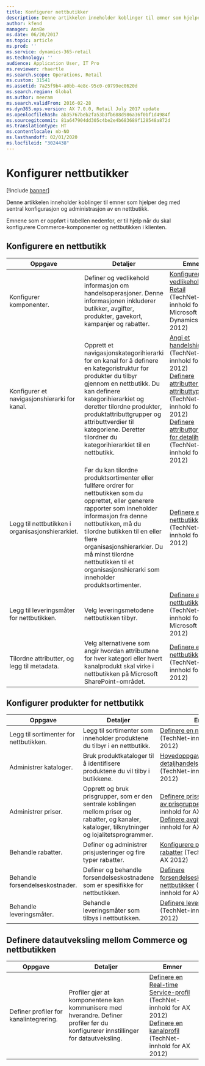 ```yaml
---
title: Konfigurer nettbutikker
description: Denne artikkelen inneholder koblinger til emner som hjelper deg med sentral konfigurasjon og administrasjon av en nettbutikk.
author: kfend
manager: AnnBe
ms.date: 06/20/2017
ms.topic: article
ms.prod: ''
ms.service: dynamics-365-retail
ms.technology: ''
audience: Application User, IT Pro
ms.reviewer: rhaertle
ms.search.scope: Operations, Retail
ms.custom: 31541
ms.assetid: 7a25f9b4-a0bb-4e8c-95c0-c0799ec0620d
ms.search.region: Global
ms.author: meeram
ms.search.validFrom: 2016-02-28
ms.dyn365.ops.version: AX 7.0.0, Retail July 2017 update
ms.openlocfilehash: ab35767beb2fa53b3fb688d986a36f0bf1d4984f
ms.sourcegitcommit: 81a647904dd305c4be2e4b683689f128548a872d
ms.translationtype: HT
ms.contentlocale: nb-NO
ms.lasthandoff: 02/01/2020
ms.locfileid: "3024438"
---
```

# <a name="configure-online-stores"></a>Konfigurer nettbutikker

[!include [banner](../includes/banner.md)]

Denne artikkelen inneholder koblinger til emner som hjelper deg med sentral konfigurasjon og administrasjon av en nettbutikk.

Emnene som er oppført i tabellen nedenfor, er til hjelp når du skal konfigurere Commerce-komponenter og nettbutikken i klienten.

## <a name="configure-an-online-store"></a>Konfigurere en nettbutikk

| Oppgave                                                | Detaljer                                                                                                                                                                                                                                                                                                                                                   | Emner                                                                                                                                                                                                                                                                                                                                                                                                                                   |
|-----------------------------------------------------|-----------------------------------------------------------------------------------------------------------------------------------------------------------------------------------------------------------------------------------------------------------------------------------------------------------------------------------------------------------|------------------------------------------------------------------------------------------------------------------------------------------------------------------------------------------------------------------------------------------------------------------------------------------------------------------------------------------------------------------------------------------------------------------------------------------|
| Konfigurer komponenter.                        | Definer og vedlikehold informasjon om handelsoperasjoner. Denne informasjonen inkluderer butikker, avgifter, produkter, gavekort, kampanjer og rabatter.                                                                                                                                                                                                          | [Konfigurere og vedlikeholde Retail](https://technet.microsoft.com/library/hh597201.aspx) (TechNet-innhold for Microsoft Dynamics AX 2012)                                                                                                                                                                                                                                                                                          |
| Konfigurer et navigasjonshierarki for kanal.    | Opprett et navigasjonskategorihierarki for en kanal for å definere en kategoristruktur for produkter du tilbyr gjennom en nettbutikk. Du kan definere kategorihierarkiet og deretter tilordne produkter, produktattributtgrupper og attributtverdier til kategoriene. Deretter tilordner du kategorihierarkiet til en nettbutikk.                            | [Angi et handelshierarki](https://technet.microsoft.com/library/hh580593.aspx)</br> (TechNet-innhold for AX 2012)</br> [Definere attributter og attributtyper](https://technet.microsoft.com/library/hh227548.aspx) (TechNet-innhold for AX 2012)</br> [Definere attributtgrupper for detaljhandel](https://technet.microsoft.com/library/jj728713.aspx) (TechNet-innhold for AX 2012) |
| Legg til nettbutikken i organisasjonshierarkiet. | Før du kan tilordne produktsortimenter eller fullføre ordrer for nettbutikken som du opprettet, eller generere rapporter som inneholder informasjon fra denne nettbutikken, må du tilordne butikken til en eller flere organisasjonshierarkier. Du må minst tilordne nettbutikken til et organisasjonshierarki som inneholder produktsortimenter. | [Definere en nettbutikk](https://technet.microsoft.com/library/jj682095.aspx) (TechNet-innhold for AX 2012)                                                                                                                                                                                                                                                                                                     |
| Legg til leveringsmåter for nettbutikken.          | Velg leveringsmetodene nettbutikken tilbyr.                                                                                                                                                                                                                                                                                                 | [Definere en nettbutikk](https://technet.microsoft.com/library/jj682095.aspx) (TechNet-innhold for Microsoft AX 2012)                                                                                                                                                                                                                                                                                                     |
| Tilordne attributter, og legg til metadata.                   | Velg alternativene som angir hvordan attributtene for hver kategori eller hvert kanalprodukt skal virke i nettbutikken på Microsoft SharePoint-området.                                                                                                                                                                                              | [Definere en nettbutikk](https://technet.microsoft.com/library/jj682095.aspx) (TechNet-innhold for AX 2012)                                                                                                                                                                                                                                                                                                     |

## <a name="configure-online-store-products"></a>Konfigurer produkter for nettbutikk

| Oppgave                                 | Detaljer                                                                                                                                           | Emner                                                                                                                                                                                                                                                                            |
|--------------------------------------|---------------------------------------------------------------------------------------------------------------------------------------------------|-----------------------------------------------------------------------------------------------------------------------------------------------------------------------------------------------------------------------------------------------------------------------------------|
| Legg til sortimenter for nettbutikken. | Legg til sortimenter som inneholder produktene du tilbyr i en nettbutikk.                                                                  | [Definere en nettbutikk](https://technet.microsoft.com/library/jj682095.aspx) (TechNet-innhold for AX 2012)                                                                                                                                              |
| Administrer kataloger.                     | Bruk produktkataloger til å identifisere produktene du vil tilby i butikkene.                                                              | [Hovedoppgaver: Opprette detaljhandelsproduktkataloger](https://technet.microsoft.com/library/jj728712.aspx) (TechNet-innhold for AX 2012)                                                                                                                           |
| Administrer priser.                       | Opprett og bruk prisgrupper, som er den sentrale koblingen mellom priser og rabatter, og kanaler, kataloger, tilknytninger og lojalitetsprogrammer. | [Definere prissetting ved hjelp av prisgrupper](https://technet.microsoft.com/library/hh597169.aspx) (TechNet-innhold for AX 2012)</br> [Definere avgifter](https://technet.microsoft.com/library/hh580571.aspx) (TechNet-innhold for AX 2012) |
| Behandle rabatter.                    | Definer og administrer prisjusteringer og fire typer rabatter.                                                                                  | [Konfigurere prisjusteringer og rabatter](https://technet.microsoft.com/library/hh597114.aspx) (TechNet-innhold for AX 2012)                                                                                                                          |
| Behandle forsendelseskostnader.             | Definer og behandle forsendelseskostnadene som er spesifikke for nettbutikken.                                                                     | [Definere forsendelseskostnader for nettbutikker](https://technet.microsoft.com/library/jj728714.aspx) (TechNet-innhold for AX 2012)                                                                                                                           |
| Behandle leveringsmåter.            | Behandle leveringsmåter som tilbys i nettbutikken.                                                                                        | [Definere leveringsmåter](https://technet.microsoft.com/library/jj728719.aspx) (TechNet-innhold for AX 2012)                                                                                                                                            |

## <a name="set-up-data-exchange-between-commerce-and-the-online-store"></a>Definere datautveksling mellom Commerce og nettbutikken

| Oppgave                                 | Detaljer                                                                                                                               | Emner                                                                                                                                                                                                                                                                                  |
|--------------------------------------|---------------------------------------------------------------------------------------------------------------------------------------|-----------------------------------------------------------------------------------------------------------------------------------------------------------------------------------------------------------------------------------------------------------------------------------------|
| Definer profiler for kanalintegrering. | Profiler gjør at komponentene kan kommunisere med hverandre. Definer profiler før du konfigurerer innstillinger for datautveksling. | [Definere en Real-time Service-profil](https://technet.microsoft.com/library/hh580631.aspx) (TechNet-innhold for AX 2012)</br> [Definere en kanalprofil](https://technet.microsoft.com/library/jj677402.aspx) (TechNet-innhold for AX 2012) |





